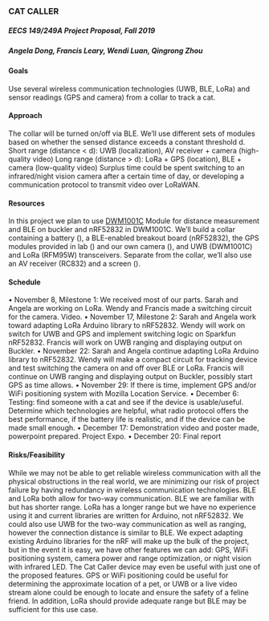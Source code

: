 ### **CAT CALLER**

##### EECS 149/249A Project Proposal, Fall 2019

##### Angela Dong, Francis Leary, Wendi Luan, Qingrong Zhou



#### **Goals**
Use several wireless communication technologies (UWB, BLE, LoRa) and sensor readings (GPS and camera) from a collar to track a cat.

#### **Approach**
The collar will be turned on/off via BLE. We’ll use different sets of modules based on whether the sensed distance exceeds a constant threshold d.
Short range (distance <  d): UWB (localization), AV receiver + camera (high-quality video)
Long range (distance > d): LoRa + GPS (location), BLE + camera (low-quality video)
Surplus time could be spent switching to an infrared/night vision camera after a certain time of day, or developing a communication protocol to transmit video over LoRaWAN.


#### **Resources**

In this project we plan to use [DWM1001C](https://www.decawave.com/product/dwm1001-module/) Module for distance measurement and BLE on buckler and nRF52832 in DWM1001C. We’ll build a collar containing a battery (), a BLE-enabled breakout board (nRF52832), the GPS modules provided in lab () and our own camera (), and UWB (DWM1001C) and LoRa (RFM95W) transceivers. Separate from the collar, we’ll also use an AV receiver (RC832) and a screen ().

#### **Schedule**
• November 8, Milestone 1:  We received most of our parts. Sarah and Angela are working on LoRa. Wendy and Francis made a switching circuit for the camera. Video.
• November 17, Milestone 2:  Sarah and Angela work toward adapting LoRa Arduino library to nRF52832. Wendy will work on switch for UWB and GPS and implement switching logic on Sparkfun nRF52832. Francis will work on UWB ranging and displaying output on Buckler.
• November 22:  Sarah and Angela continue adapting LoRa Arduino library to nRF52832. Wendy will make a compact circuit for tracking device and test switching the camera on and off over BLE or LoRa. Francis will continue on UWB ranging and displaying output on Buckler, possibly start GPS as time allows.
• November 29: If there is time, implement GPS and/or WiFi positioning system with Mozilla Location Service. 
• December 6: Testing: find someone with a cat and see if the device is usable/useful. Determine which technologies are helpful, what radio protocol offers the best performance, if the battery life is realistic, and if the device can be made small enough.
• December 17: Demonstration video and poster made, powerpoint prepared. Project Expo.
• December 20: Final report

#### **Risks/Feasibility**

While we may not be able to get reliable wireless communication with all the physical obstructions in the real world, we are minimizing our risk of project failure by having redundancy in wireless communication technologies. BLE and LoRa both allow for two-way communication. BLE we are familiar with but has shorter range. LoRa has a longer range but we have no experience using it and current libraries are written for Arduino, not nRF52832. We could also use UWB for the two-way communication as well as ranging, however the connection distance is similar to BLE. We expect adapting existing Arduino libraries for the nRF will make up the bulk of the project, but in the event it is easy, we have other features we can add: GPS, WiFi positioning system, camera power and range optimization, or night vision with infrared LED. The Cat Caller device may even be useful with just one of the proposed features. GPS or WiFi positioning could be useful for determining the approximate location of a pet, or UWB or a live video stream alone could be enough to locate and ensure the safety of a feline friend. In addition, LoRa should provide adequate range but BLE may be sufficient for this use case. 
